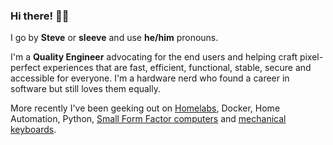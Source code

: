 ### Hi there! 👋🏼

I go by **Steve** or **sleeve** and use **he/him** pronouns.

I'm a **Quality Engineer** advocating for the end users and helping craft pixel-perfect experiences that are fast, efficient, functional, stable, secure and accessible for everyone. I'm a hardware nerd who found a career in software but still loves them equally.  

More recently I've been geeking out on [Homelabs](https://www.reddit.com/r/homelab/), Docker, Home Automation, Python, [Small Form Factor computers](https://www.reddit.com/r/sffpc/) and [mechanical keyboards](https://www.reddit.com/r/MechanicalKeyboards/).
